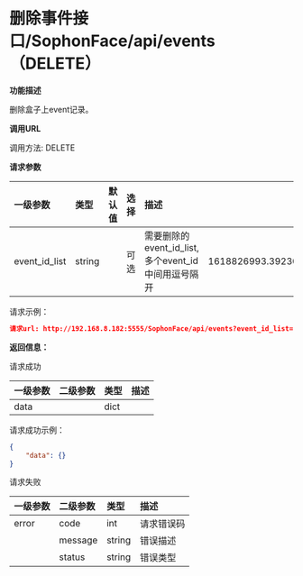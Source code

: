 # 删除事件接口/SophonFace/api/events（DELETE）

**功能描述**

删除盒子上event记录。

**调用URL**

调用方法: DELETE

**请求参数**

| 一级参数 | 类型   |   默认值   | 选择 | 描述                                                         |   举例   |
| :------- | :----- | ----------------------------------- | :--- | :----------------------------------------------------------- | --------------------------------- |
| event_id_list | string |  | 可选 | 需要删除的event_id_list,多个event_id中间用逗号隔开 | 1618826993.3923068,1618826989.279087 |

请求示例：

```json
请求url: http://192.168.8.182:5555/SophonFace/api/events?event_id_list=1618826993.3923068,1618826989.279087
```



**返回信息：**

请求成功

| 一级参数 | 二级参数 | 类型 | 描述 |
| :------- | :------- | :--- | :--- |
| data     |          | dict |      |

请求成功示例：

```json
{
    "data": {}
}
```



请求失败

| 一级参数 | 二级参数 | 类型   | 描述       |
| :------- | :------- | :----- | :--------- |
| error    | code     | int    | 请求错误码 |
|          | message  | string | 错误描述   |
|          | status   | string | 错误类型   |